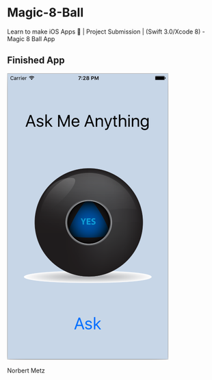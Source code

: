 # Magic-8-Ball
Learn to make iOS Apps 📱 | Project Submission | (Swift 3.0/Xcode 8) - Magic 8 Ball App

## Finished App
![Finished App](https://raw.githubusercontent.com/londonappbrewery/magic-8-ball-chiswicked/master/Magic%208%20Ball.png)

Norbert Metz
